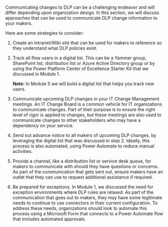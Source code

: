 Communicating changes to DLP can be a challenging endeavor and will
differ depending upon organization design. In this section, we will
discuss approaches that can be used to communicate DLP change
information to your makers.

Here are some strategies to consider:

1.  Create an Intranet/Wiki site that can be used for makers to
    reference so they understand what DLP policies exist.

2.  Track all flow users in a digital list. This can be a Yammer group,
    SharePoint list, distribution list or Azure Active Directory group
    or by using the Power Platform Center of Excellence Starter Kit that
    we discussed in Module 1.

    **Note:** In Module 5 we will build a digital list that helps you
    track new users.

3.  Communicate upcoming DLP changes in your IT Change Management
    meetings. An IT Change Board is a common vehicle for IT
    organizations to communicate changes. Part of their purpose is to
    ensure the right level of rigor is applied to changes, but these
    meetings are also used to communicate changes to other stakeholders
    who may have a dependency on your service.

4.  Send out advance notice to all makers of upcoming DLP changes, by
    leveraging the digital list that was discussed in step 2. Ideally,
    this process is also automated, using Power Automate to reduce
    manual activities.

5.  Provide a channel, like a distribution list or service desk queue,
    for makers to communicate with should they have questions or
    concerns. As part of the communication that gets sent out, ensure
    makers have an outlet that they can use to request additional
    assistance if required.

6.  Be prepared for exceptions. In Module 1, we discussed the need for
    exception environments where DLP rules are relaxed. As part of the
    communication that goes out to makers, they may have some legitimate
    needs to continue to use connectors in their current configuration.
    To address these needs, organizations should look to automate this
    process using a Microsoft Form that connects to a Power Automate
    flow that includes automated approvals.
